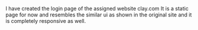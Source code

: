I have created the login page of the assigned website clay.com It is a static page for now and resembles the similar ui as shown in the original site and it is completely responsive as well.
